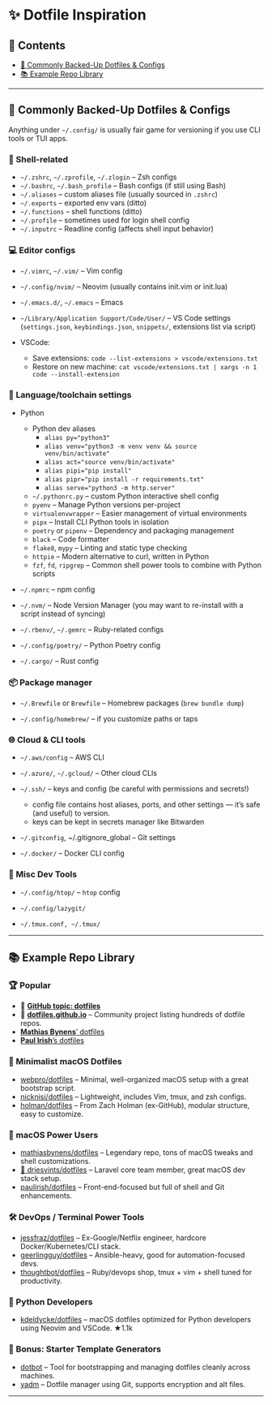 # ✨ Dotfile Inspiration

## 📖 Contents

- [💾 Commonly Backed-Up Dotfiles & Configs](#-commonly-backed-up-dotfiles--configs)
- [📚 Example Repo Library](#-example-repo-library)

---

## 💾 Commonly Backed-Up Dotfiles & Configs

Anything under `~/.config/` is usually fair game for versioning if you use CLI tools or TUI apps.

### 🐚 Shell-related

- `~/.zshrc`, `~/.zprofile`, `~/.zlogin` – Zsh configs
- `~/.bashrc`, `~/.bash_profile` – Bash configs (if still using Bash)
- `~/.aliases` – custom aliases file (usually sourced in `.zshrc`)
- `~/.exports` – exported env vars (ditto)
- `~/.functions` – shell functions (ditto)
- `~/.profile` – sometimes used for login shell config
- `~/.inputrc` – Readline config (affects shell input behavior)

### 💻 Editor configs

- `~/.vimrc`, `~/.vim/` – Vim config

- `~/.config/nvim/` – Neovim (usually contains init.vim or init.lua)
- `~/.emacs.d/`, `~/.emacs` – Emacs
- `~/Library/Application Support/Code/User/` – VS Code settings (`settings.json`, `keybindings.json`, `snippets/`, extensions list via script)
- VSCode:
  - Save extensions: `code --list-extensions > vscode/extensions.txt`
  - Restore on new machine: `cat vscode/extensions.txt | xargs -n 1 code --install-extension`

### 🧪 Language/toolchain settings

- Python
  - Python dev aliases
    - `alias py="python3"`
    - `alias venv="python3 -m venv venv && source venv/bin/activate"`
    - `alias act="source venv/bin/activate"`
    - `alias pipi="pip install"`
    - `alias pipr="pip install -r requirements.txt"`
    - `alias serve="python3 -m http.server"`
  - `~/.pythonrc.py` – custom Python interactive shell config
  - `pyenv` – Manage Python versions per-project
  - `virtualenvwrapper` – Easier management of virtual environments
  - `pipx` – Install CLI Python tools in isolation
  - `poetry` or `pipenv` – Dependency and packaging management
  - `black` – Code formatter
  - `flake8`, `mypy` – Linting and static type checking
  - `httpie` – Modern alternative to curl, written in Python
  - `fzf`, `fd`, `ripgrep` – Common shell power tools to combine with Python scripts

- `~/.npmrc` – npm config
- `~/.nvm/` – Node Version Manager (you may want to re-install with a script instead of syncing)
- `~/.rbenv/`, `~/.gemrc` – Ruby-related configs
- `~/.config/poetry/` – Python Poetry config
- `~/.cargo/` – Rust config

### 📦 Package manager

- `~/.Brewfile` or `Brewfile` – Homebrew packages (`brew bundle dump`)

- `~/.config/homebrew/` – if you customize paths or taps

### 🌐 Cloud & CLI tools

- `~/.aws/config` – AWS CLI

- `~/.azure/`, `~/.gcloud/` – Other cloud CLIs
- `~/.ssh/` – keys and config (be careful with permissions and secrets!)
  - config file contains host aliases, ports, and other settings — it’s safe (and useful) to version.
  - keys can be kept in secrets manager like Bitwarden
- `~/.gitconfig`, ~/.gitignore_global – Git settings
- `~/.docker/` – Docker CLI config

### 🧰 Misc Dev Tools

- `~/.config/htop/` – `htop` config

- `~/.config/lazygit/`
- `~/.tmux.conf, ~/.tmux/`

---

## 📚 Example Repo Library

### 🏆 Popular

- 🐙 **[GitHub topic: dotfiles](https://github.com/topics/dotfiles)**
- 🌟 **[dotfiles.github.io](https://dotfiles.github.io/)** – Community project listing hundreds of dotfile repos.
- [**Mathias Bynens**’ dotfiles](https://github.com/mathiasbynens/dotfiles)
- [**Paul Irish**’s dotfiles](https://github.com/paulirish/dotfiles)

### 🧼 Minimalist macOS Dotfiles

- [webpro/dotfiles](https://github.com/webpro/dotfiles) – Minimal, well-organized macOS setup with a great bootstrap script.
- [nicknisi/dotfiles](https://github.com/nicknisi/dotfiles) – Lightweight, includes Vim, tmux, and zsh configs.
- [holman/dotfiles](https://github.com/holman/dotfiles) – From Zach Holman (ex-GitHub), modular structure, easy to customize.

### 🍎 macOS Power Users

- [mathiasbynens/dotfiles](https://github.com/mathiasbynens/dotfiles) – Legendary repo, tons of macOS tweaks and shell customizations.
- [🍏 driesvints/dotfiles](https://github.com/driesvints/dotfiles) – Laravel core team member, great macOS dev stack setup.
- [paulirish/dotfiles](https://github.com/paulirish/dotfiles) – Front-end-focused but full of shell and Git enhancements.

### 🛠️ DevOps / Terminal Power Tools

- [jessfraz/dotfiles](https://github.com/jessfraz/dotfiles) – Ex-Google/Netflix engineer, hardcore Docker/Kubernetes/CLI stack.
- [geerlingguy/dotfiles](https://github.com/geerlingguy/dotfiles) – Ansible-heavy, good for automation-focused devs.
- [thoughtbot/dotfiles](https://github.com/thoughtbot/dotfiles) – Ruby/devops shop, tmux + vim + shell tuned for productivity.

### 🐍 Python Developers

- [kdeldycke/dotfiles](https://github.com/kdeldycke/dotfiles) – macOS dotfiles optimized for Python developers using Neovim and VSCode. ★1.1k

### 🎁 Bonus: Starter Template Generators

- [dotbot](https://github.com/anishathalye/dotbot) – Tool for bootstrapping and managing dotfiles cleanly across machines.
- [yadm](https://github.com/TheLocehiliosan/yadm) – Dotfile manager using Git, supports encryption and alt files.

---
